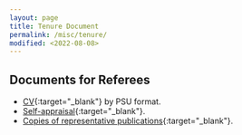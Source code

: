 ```yaml
---
layout: page
title: Tenure Document
permalink: /misc/tenure/
modified: <2022-08-08>
---
```


## Documents for Referees

*  [CV]({{base}}/files/docs/Fang_Song_Tenure_Docs_for_Referees/cv_Song.pdf){:target="_blank"}
   by PSU format.
*  [Self-appraisal]({{base}}/files/docs/Fang_Song_Tenure_Docs_for_Referees/self_appraisal_Song.pdf){:target="_blank"}. 
*  [Copies of representative publications]({{base}}/files/docs/Fang_Song_Tenure_Docs_for_Referees/rep_pub_Song.pdf){:target="_blank"}. 
